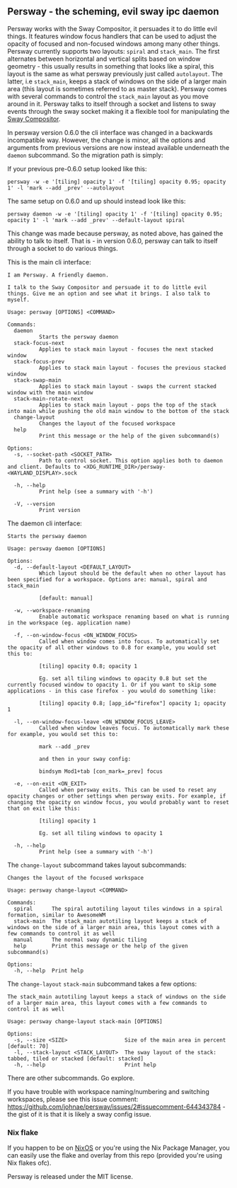 ## Persway - the scheming, evil sway ipc daemon

Persway works with the Sway Compositor, it persuades it to do little evil things. It features window focus handlers that can be used to adjust the opacity of focused and non-focused windows among many other things. Persway currently supports two layouts: `spiral` and `stack_main`. The first alternates between horizontal and vertical splits based on window geometry - this usually results in something that looks like a spiral, this layout is the same as what persway previously just called `autolayout`. The latter, i.e `stack_main`, keeps a stack of windows on the side of a larger main area (this layout is sometimes referred to as master stack).
Persway comes with several commands to control the `stack_main` layout as you move around in it. Persway talks to itself through a socket and listens to sway events through the sway socket making it a flexible tool for manipulating the [Sway Compositor](https://github.com/swaywm/sway).

In persway version 0.6.0 the cli interface was changed in a backwards incompatible way. However, the change is minor, all the options and arguments from previous versions are now instead available underneath the `daemon` subcommand. So the migration path is simply:

If your previous pre-0.6.0 setup looked like this:
```
persway -w -e '[tiling] opacity 1' -f '[tiling] opacity 0.95; opacity 1' -l 'mark --add _prev' --autolayout 
```

The same setup on 0.6.0 and up should instead look like this:

```
persway daemon -w -e '[tiling] opacity 1' -f '[tiling] opacity 0.95; opacity 1' -l 'mark --add _prev' --default-layout spiral
```

This change was made because persway, as noted above, has gained the ability to talk to itself. That is - in version 0.6.0, persway can talk to itself through a socket to do various things.


This is the main cli interface:

```
I am Persway. A friendly daemon.

I talk to the Sway Compositor and persuade it to do little evil things. Give me an option and see what it brings. I also talk to myself.

Usage: persway [OPTIONS] <COMMAND>

Commands:
  daemon
          Starts the persway daemon
  stack-focus-next
          Applies to stack main layout - focuses the next stacked window
  stack-focus-prev
          Applies to stack main layout - focuses the previous stacked window
  stack-swap-main
          Applies to stack main layout - swaps the current stacked window with the main window
  stack-main-rotate-next
          Applies to stack main layout - pops the top of the stack into main while pushing the old main window to the bottom of the stack
  change-layout
          Changes the layout of the focused workspace
  help
          Print this message or the help of the given subcommand(s)

Options:
  -s, --socket-path <SOCKET_PATH>
          Path to control socket. This option applies both to daemon and client. Defaults to <XDG_RUNTIME_DIR>/persway-<WAYLAND_DISPLAY>.sock

  -h, --help
          Print help (see a summary with '-h')

  -V, --version
          Print version
```

The daemon cli interface:

```
Starts the persway daemon

Usage: persway daemon [OPTIONS]

Options:
  -d, --default-layout <DEFAULT_LAYOUT>
          Which layout should be the default when no other layout has been specified for a workspace. Options are: manual, spiral and stack_main
          
          [default: manual]

  -w, --workspace-renaming
          Enable automatic workspace renaming based on what is running in the workspace (eg. application name)

  -f, --on-window-focus <ON_WINDOW_FOCUS>
          Called when window comes into focus. To automatically set the opacity of all other windows to 0.8 for example, you would set this to:
          
          [tiling] opacity 0.8; opacity 1
          
          Eg. set all tiling windows to opacity 0.8 but set the currently focused window to opacity 1. Or if you want to skip some applications - in this case firefox - you would do something like:
          
          [tiling] opacity 0.8; [app_id="firefox"] opacity 1; opacity 1

  -l, --on-window-focus-leave <ON_WINDOW_FOCUS_LEAVE>
          Called when window leaves focus. To automatically mark these for example, you would set this to:
          
          mark --add _prev
          
          and then in your sway config:
          
          bindsym Mod1+tab [con_mark=_prev] focus

  -e, --on-exit <ON_EXIT>
          Called when persway exits. This can be used to reset any opacity changes or other settings when persway exits. For example, if changing the opacity on window focus, you would probably want to reset that on exit like this:
          
          [tiling] opacity 1
          
          Eg. set all tiling windows to opacity 1

  -h, --help
          Print help (see a summary with '-h')
```

The `change-layout` subcommand takes layout subcommands:

```
Changes the layout of the focused workspace

Usage: persway change-layout <COMMAND>

Commands:
  spiral      The spiral autotiling layout tiles windows in a spiral formation, similar to AwesomeWM
  stack-main  The stack_main autotiling layout keeps a stack of windows on the side of a larger main area, this layout comes with a few commands to control it as well
  manual      The normal sway dynamic tiling
  help        Print this message or the help of the given subcommand(s)

Options:
  -h, --help  Print help
```

The `change-layout` `stack-main` subcommand takes a few options:

```
The stack_main autotiling layout keeps a stack of windows on the side of a larger main area, this layout comes with a few commands to control it as well

Usage: persway change-layout stack-main [OPTIONS]

Options:
  -s, --size <SIZE>                  Size of the main area in percent [default: 70]
  -l, --stack-layout <STACK_LAYOUT>  The sway layout of the stack: tabbed, tiled or stacked [default: stacked]
  -h, --help                         Print help

```


There are other subcommands. Go explore.

If you have trouble with workspace naming/numbering and switching workspaces, please see this issue comment: https://github.com/johnae/persway/issues/2#issuecomment-644343784 - the gist of it is that it is likely a sway config issue.


### Nix flake

If you happen to be on [NixOS](https://nixos.org) or you're using the Nix Package Manager, you can easily use the flake and overlay from this repo (provided you're using Nix flakes ofc).

Persway is released under the MIT license.
